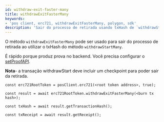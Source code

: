 ```yaml
---
id: withdraw-exit-faster-many
title: withdrawExitFasterMany
keywords:
- 'pos client, erc721, withdrawExitFasterMany, polygon, sdk'
description: 'Sair do processo de retirada usando txHash de `withdrawStartMany`.'
---
```


O método `withdrawExitFasterMany` pode ser usado para sair do processo de retirada ao utilizar o txHash do método `withdrawStartMany`.


É rápido porque produz prova no backend. Você precisa configurar o [setProofAPI](/docs/develop/ethereum-polygon/matic-js/set-proof-api).

**Nota**- a transação withdrawStart deve incluir um checkpoint para poder sair da retirada.

```
const erc721RootToken = posClient.erc721(<root token address>, true);

const result = await erc721RootToken.withdrawExitFasterMany(<burn tx hash>);

const txHash = await result.getTransactionHash();

const txReceipt = await result.getReceipt();

```
